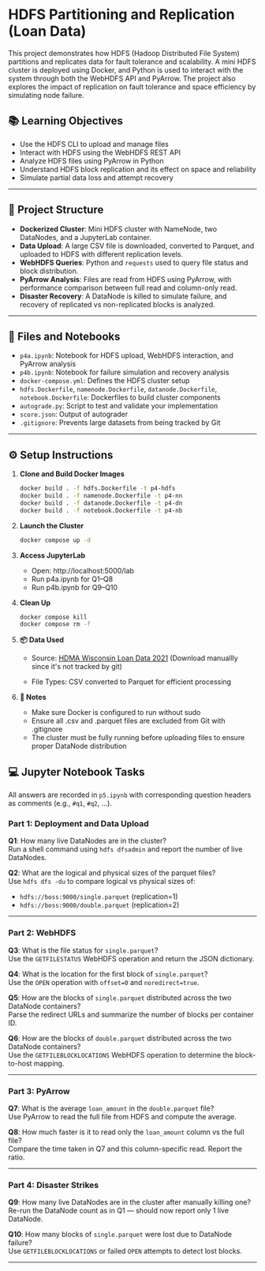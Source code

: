 # HDFS Partitioning and Replication (Loan Data)

This project demonstrates how HDFS (Hadoop Distributed File System) partitions and replicates data for fault tolerance and scalability. A mini HDFS cluster is deployed using Docker, and Python is used to interact with the system through both the WebHDFS API and PyArrow. The project also explores the impact of replication on fault tolerance and space efficiency by simulating node failure.

## 📚 Learning Objectives

- Use the HDFS CLI to upload and manage files  
- Interact with HDFS using the WebHDFS REST API  
- Analyze HDFS files using PyArrow in Python  
- Understand HDFS block replication and its effect on space and reliability  
- Simulate partial data loss and attempt recovery  

---

## 🧱 Project Structure

- **Dockerized Cluster**: Mini HDFS cluster with NameNode, two DataNodes, and a JupyterLab container.
- **Data Upload**: A large CSV file is downloaded, converted to Parquet, and uploaded to HDFS with different replication levels.
- **WebHDFS Queries**: Python and `requests` used to query file status and block distribution.
- **PyArrow Analysis**: Files are read from HDFS using PyArrow, with performance comparison between full read and column-only read.
- **Disaster Recovery**: A DataNode is killed to simulate failure, and recovery of replicated vs non-replicated blocks is analyzed.

---

## 📁 Files and Notebooks

- `p4a.ipynb`: Notebook for HDFS upload, WebHDFS interaction, and PyArrow analysis  
- `p4b.ipynb`: Notebook for failure simulation and recovery analysis  
- `docker-compose.yml`: Defines the HDFS cluster setup  
- `hdfs.Dockerfile`, `namenode.Dockerfile`, `datanode.Dockerfile`, `notebook.Dockerfile`: Dockerfiles to build cluster components  
- `autograde.py`: Script to test and validate your implementation  
- `score.json`: Output of autograder  
- `.gitignore`: Prevents large datasets from being tracked by Git  

---

## ⚙️ Setup Instructions

1. **Clone and Build Docker Images**

   ```bash
   docker build . -f hdfs.Dockerfile -t p4-hdfs
   docker build . -f namenode.Dockerfile -t p4-nn
   docker build . -f datanode.Dockerfile -t p4-dn
   docker build . -f notebook.Dockerfile -t p4-nb

2. **Launch the Cluster**

   ```bash
   docker compose up -d

3. **Access JupyterLab**

   - Open: http://localhost:5000/lab
   - Run p4a.ipynb for Q1–Q8
   - Run p4b.ipynb for Q9–Q10

4. **Clean Up**

   ```bash
   docker compose kill
   docker compose rm -f

5. **📦 Data Used**

   - Source: [HDMA Wisconsin Loan Data 2021](https://pages.cs.wisc.edu/~harter/cs544/data/hdma-wi-2021.csv) (Download manuallly since it's not tracked by git)

   - File Types: CSV converted to Parquet for efficient processing
     
6. **📝 Notes**

   - Make sure Docker is configured to run without sudo
   - Ensure all .csv and .parquet files are excluded from Git with .gitignore
   - The cluster must be fully running before uploading files to ensure proper DataNode distribution

  

## 💻 Jupyter Notebook Tasks
All answers are recorded in `p5.ipynb` with corresponding question headers as comments (e.g., `#q1`, `#q2`, ...).

### Part 1: Deployment and Data Upload

**Q1**: How many live DataNodes are in the cluster?  
Run a shell command using `hdfs dfsadmin` and report the number of live DataNodes.

**Q2**: What are the logical and physical sizes of the parquet files?  
Use `hdfs dfs -du` to compare logical vs physical sizes of:
- `hdfs://boss:9000/single.parquet` (replication=1)
- `hdfs://boss:9000/double.parquet` (replication=2)

---

### Part 2: WebHDFS

**Q3**: What is the file status for `single.parquet`?  
Use the `GETFILESTATUS` WebHDFS operation and return the JSON dictionary.

**Q4**: What is the location for the first block of `single.parquet`?  
Use the `OPEN` operation with `offset=0` and `noredirect=true`.

**Q5**: How are the blocks of `single.parquet` distributed across the two DataNode containers?  
Parse the redirect URLs and summarize the number of blocks per container ID.

**Q6**: How are the blocks of `double.parquet` distributed across the two DataNode containers?  
Use the `GETFILEBLOCKLOCATIONS` WebHDFS operation to determine the block-to-host mapping.

---

### Part 3: PyArrow

**Q7**: What is the average `loan_amount` in the `double.parquet` file?  
Use PyArrow to read the full file from HDFS and compute the average.

**Q8**: How much faster is it to read only the `loan_amount` column vs the full file?  
Compare the time taken in Q7 and this column-specific read. Report the ratio.

---

### Part 4: Disaster Strikes

**Q9**: How many live DataNodes are in the cluster after manually killing one?  
Re-run the DataNode count as in Q1 — should now report only 1 live DataNode.

**Q10**: How many blocks of `single.parquet` were lost due to DataNode failure?  
Use `GETFILEBLOCKLOCATIONS` or failed `OPEN` attempts to detect lost blocks.

---

